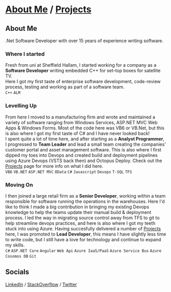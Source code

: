 <link rel="stylesheet" href="https://cdnjs.cloudflare.com/ajax/libs/font-awesome/5.15.3/css/all.min.css"/>

# [About Me](/) / [Projects](/projects)

## About Me

.Net Software Developer with over 15 years of experience writing software.

### Where I started
Fresh from uni at Sheffield Hallam, I started working for a company as a **Software Developer** writing embedded C++ for set-top boxes for satellite TV.  
Here I got my first taste of enterprise software development, code-review process, testing and working as part of a software team.  
`C++` `ALM`

### Levelling Up
From here I moved to a manufacturing firm and wrote and maintained a variety of software ranging from Windows Services, ASP.NET MVC Web Apps & Windows Forms. Most of the code here was VB6 or VB.Net, but this is also where I got my first taste of C# and I have never looked back!  
I spent quite a lot of time here, and after starting as a **Analyst Programmer**, I progressed to **Team Leader** and lead a small team creating the companies' customer portal and asset management software.
This is also where I first dipped my toes into Devops and created build and deployment pipelines using Azure Devops (VSTS back then) and Octopus Deploy.
Check out the [Projects](/projects) page for more info on what I did here.  
`VB6` `VB.NET` `ASP.NET MVC` `OData` `C#` `Javascript` `Devops` `T-SQL` `TFS`

### Moving On
I then joined a large retail firm as a **Senior Developer**, working within a team responsible for software running the operations in the warehouses. Here I'd like to think I made a big contribution in bringing my existing Devops knowledge to help the teams update their manual build & deployment process. 
I led the way in migrating source control away from TFS to git to help streamline devops practices, and here is also where I got my teeth stuck into using Azure.
Having succesfully delivered a number of [Projects](/projects) here, I was promoted to **Lead Developer**, this means I have slightly less time to write code, but I still have a love for technology and continue to expand my skills.  
`C#` `ASP.NET Core` `Angular` `Web Api` `Azure IaaS/PaaS` `Azure Service Bus` `Azure Cosomos DB` `Git`


## Socials

<i class="fab fa-fw fa-linkedin-in"></i> [LinkedIn](www.linkedin.com/in/philip-reed) / <i class="fab fa-fw fa-stack-overflow"></i> [StackOverflow](https://stackoverflow.com/users/2064829/philreed) / <i class="fab fa-fw fa-twitter"></i> [Twitter](https://twitter.com/philip_reed)
